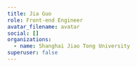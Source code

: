 ```yaml
---
title: Jia Guo
role: Front-end Engineer
avatar_filename: avatar
social: []
organizations:
  - name: Shanghai Jiao Tong University
superuser: false
---
```

